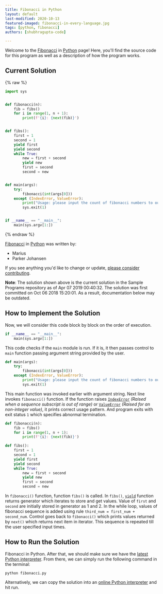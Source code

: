 ```yaml
---
title: Fibonacci in Python
layout: default  
last-modified: 2020-10-13
featured-imaged: fibonacci-in-every-language.jpg
tags: [python, fibonacci]  
authors: [shubhragupta-code]

---
```


Welcome to the [Fibonacci](https://sampleprograms.io/projects/fibonacci) in [Python](https://sampleprograms.io/languages/python) page! Here, you'll find the source code for this program as well as a description of how the program works.

## Current Solution

{% raw %}

```python
import sys


def fibonacci(n):
    fib = fibs()
    for i in range(1, n + 1):
        print(f'{i}: {next(fib)}')


def fibs():
    first = 1
    second = 1
    yield first
    yield second
    while True:
        new = first + second
        yield new
        first = second
        second = new


def main(args):
    try:
        fibonacci(int(args[0]))
    except (IndexError, ValueError):
        print("Usage: please input the count of fibonacci numbers to output")
        sys.exit(1)


if __name__ == "__main__":
    main(sys.argv[1:])
```

{% endraw %}

[Fibonacci](https://sampleprograms.io/projects/fibonacci) in [Python](https://sampleprograms.io/languages/python) was written by:

- Marius
- Parker Johansen

If you see anything you'd like to change or update, [please consider contributing](https://github.com/TheRenegadeCoder/sample-programs).

**Note**: The solution shown above is the current solution in the Sample Programs repository as of Apr 07 2019 00:40:32. The solution was first committed on Oct 06 2018 15:20:01. As a result, documentation below may be outdated.

## How to Implement the Solution

Now, we will consider this code block by block on the order of execution.

```python
if __name__ == "__main__":
    main(sys.argv[1:])
```

This code checks if the `main` module is run. If it is, it then passes control to `main` function passing argument string provided by the user.  

```python
def main(args):
    try:
        fibonacci(int(args[0]))
    except (IndexError, ValueError):
        print("Usage: please input the count of fibonacci numbers to output")
        sys.exit(1)
```

This main function was invoked earlier with argument string. Next line invokes `fibonacci()` function. If the function raises [`IndexError`][1] *(Raised when a sequence subscript is out of range)* or [`ValueError`][2] *(Raised for an non-integer value)*, it prints correct usage pattern. And program exits with exit status `1` which specifies abnormal termination.  

```python
def fibonacci(n):
    fib = fibs()
    for i in range(1, n + 1):
        print(f'{i}: {next(fib)}')

def fibs():
    first = 1
    second = 1
    yield first
    yield second
    while True:
        new = first + second
        yield new
        first = second
        second = new
```

In `fibonacci()` function, function `fibs()` is called. In `fibs()`, [`yield`][3] function returns generator which iterates to store and get values. Value of `first` and `second` are initially stored in generator as 1 and 2. In the while loop, values of fibonacci sequence is added using rule `third_num = first_num + second_num`. Control goes back to `fibonacci()` which prints values returned by `next()` which returns next item in iterator. This sequence is repeated till the user specified input times.

[1]: https://docs.python.org/3/library/exceptions.html#IndexError
[2]: https://docs.python.org/3/library/exceptions.html#ValueError
[3]: https://docs.python.org/3/reference/simple_stmts.html#the-yield-statement


## How to Run the Solution

Fibonacci in Python. After that, we should make sure we have the
[latest Python interpreter][4]. From there, we can simply run the following
command in the terminal:

```console
python fibonacci.py
```

Alternatively, we can copy the solution into an [online Python interpreter][5]
and hit run.

[4]: https://docs.python.org/3/tutorial/interpreter.html
[5]: https://www.onlinegdb.com/online_python_interpreter

